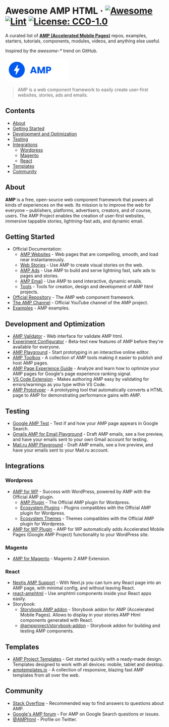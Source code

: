 # Awesome AMP HTML &middot; [![Awesome](https://awesome.re/badge-flat.svg)](https://awesome.re) [![Lint](https://github.com/onwidget/awesome-amp/actions/workflows/lint.yaml/badge.svg)](https://github.com/onwidget/awesome-amp/actions/workflows/lint.yaml) [![License: CC0-1.0](https://img.shields.io/badge/License-CC0%201.0-lightgrey.svg?style=flat-square)](http://creativecommons.org/publicdomain/zero/1.0/)

A curated list of **[AMP (Accelerated Mobile Pages)](https://amp.dev/)** repos, examples, starters, tutorials, components, modules, videos, and anything else useful.

Inspired by the _awesome-*_ trend on GitHub.

<img src="https://raw.githubusercontent.com/onwidget/awesome-amp/master/amp-logo.svg" alt="Awesome AMP HTML" width="200">

> AMP is a web component framework to easily create user-first websites, stories, ads and emails.

## Contents

- [About](#about)
- [Getting Started](#getting-started)
- [Development and Optimization](#development-and-optimization)
- [Testing](#testing)
- [Integrations](#integrations)
   - [Wordpress](#wordpress)
   - [Magento](#magento)
   - [React](#react)
- [Templates](#templates)
- [Community](#community)

## About

**AMP** is a free, open-source web component framework that powers all kinds of experiences on the web. Its mission is to improve the web for everyone – publishers, platforms, advertisers, creators, and of course, users. The AMP Project enables the creation of user-first websites, immersive tappable stories, lightning-fast ads, and dynamic email.


## Getting Started

- Official Documentation:
   - [AMP Websites](https://amp.dev/about/websites/) - Web pages that are compelling, smooth, and load near instantaneously.
   - [Web Stories](https://amp.dev/about/stories/) - Use AMP to create visual stories on the web.
   - [AMP Ads](https://amp.dev/about/ads/) - Use AMP to build and serve lightning fast, safe ads to pages and stories.
   - [AMP Email](https://amp.dev/about/email/) - Use AMP to send interactive, dynamic emails.
   - [Tools](https://amp.dev/documentation/tools/) - Tools for creation, design and development of AMP html projects.
- [Official Repository](https://github.com/ampproject/amphtml) - The AMP web component framework.
- [The AMP Channel](https://www.youtube.com/channel/UCXPBsjgKKG2HqsKBhWA4uQw) - Official YouTube channel of the AMP project.
- [Examples](https://amp.dev/documentation/examples/) - AMP examples.

## Development and Optimization

- [AMP Validator](https://validator.ampproject.org/) - Web interface for validate AMP html.
- [Experiment Configurator](https://cdn.ampproject.org/experiments.html) - Beta-test new features of AMP before they're available for everyone.
- [AMP Playground](https://playground.amp.dev/) - Start prototyping in an interactive online editor.
- [AMP Toolbox](https://github.com/ampproject/amp-toolbox) - A collection of AMP tools making it easier to publish and host AMP pages.
- [AMP Page Experience Guide](https://amp.dev/page-experience/) - Analyze and learn how to optimize your AMP pages for Google's page experience ranking signal.
- [VS Code Extension](https://marketplace.visualstudio.com/items?itemName=amphtml.amphtml-validator) - Makes authoring AMP easy by validating for errors/warnings as you type within VS Code.
- [AMP Prototyper](https://github.com/jonchenn/amp-prototyper) - A prototyping tool that automatically converts a HTML page to AMP for demonstrating performance gains with AMP.

## Testing

- [Google AMP Test](https://search.google.com/test/amp) - Test if and how your AMP page appears in Google Search.
- [Gmails AMP for Email Playground](https://amp.gmail.dev/playground/) - Draft AMP emails, see a live preview, and have your emails sent to your own Gmail account for testing.
- [Mail.ru AMP Playground](https://postmaster.mail.ru/amp/) - Draft AMP emails, see a live preview, and have your emails sent to your Mail.ru account.

## Integrations

### Wordpress

- [AMP for WP](https://amp-wp.org/) - Success with WordPress, powered by AMP with the Official AMP plugin.
   - [AMP Plugin](https://wordpress.org/plugins/amp/) - The Official AMP plugin for Wordpress.
   - [Ecosystem Plugins](https://amp-wp.org/ecosystem/plugins/) - Plugins compatibles with the Official AMP plugin for Wordpress.
   - [Ecosystem Themes](https://amp-wp.org/ecosystem/themes/) - Themes compatibles with the Official AMP plugin for Wordpress.
- [AMP for WP Plugin](https://wordpress.org/plugins/accelerated-mobile-pages/) - AMP for WP automatically adds Accelerated Mobile Pages (Google AMP Project) functionality to your WordPress site.

### Magento

- [AMP for Magento](https://plumrocket.com/magento-amp) - Magento 2 AMP Extension.

### React

- [Nextjs AMP Support](https://nextjs.org/docs/advanced-features/amp-support/introduction) - With Next.js you can turn any React page into an AMP page, with minimal config, and without leaving React.
- [react-amphtml](https://github.com/dfrankland/react-amphtml) - Use amphtml components inside your React apps easily.
- Storybook:
   - [Storybook AMP addon](https://github.com/onwidget/storybook-amp) - Storybook addon for AMP (Accelerated Mobile Pages). Allows to display in your stories AMP Html components generated with React.
   - [@ampproject/storybook-addon](https://github.com/ampproject/storybook-addon-amp) - Storybook addon for building and testing AMP components.

## Templates

- [AMP Project Templates](https://amp.dev/documentation/templates/) - Get started quickly with a ready-made design. Templates designed to work with all devices: mobile, tablet and desktop.
- [amptemplates.io](https://www.amptemplates.io/) - A collection of responsive, blazing fast AMP templates from all over the web.

## Community

- [Stack Overflow](http://stackoverflow.com/questions/tagged/amp-html) - Recommended way to find answers to questions about AMP.
- [Google's AMP forum](https://goo.gl/utQ1KZ) - For AMP on Google Search questions or issues.
- [@AMPhtml](https://twitter.com/AMPhtml) - Profile on Twitter.

